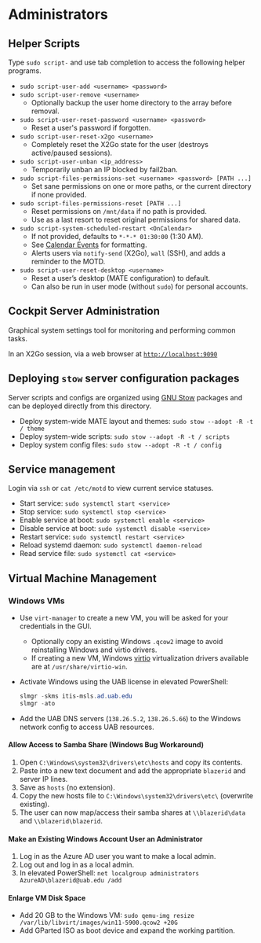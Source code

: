 # Administrators

## Helper Scripts

Type `sudo script-` and use tab completion to access the following helper programs.  

* `sudo script-user-add <username> <password>`
* `sudo script-user-remove <username>`
  * Optionally backup the user home directory to the array before removal.
* `sudo script-user-reset-password <username> <password>`
  * Reset a user's password if forgotten.
* `sudo script-user-reset-x2go <username>`
  * Completely reset the X2Go state for the user (destroys active/paused sessions).
* `sudo script-user-unban <ip_address>`
  * Temporarily unban an IP blocked by fail2ban.
* `sudo script-files-permissions-set <username> <password> [PATH ...]`
  * Set sane permissions on one or more paths, or the current directory if none provided.
* `sudo script-files-permissions-reset [PATH ...]`
  * Reset permissions on `/mnt/data` if no path is provided.
  * Use as a last resort to reset original permissions for shared data.
* `sudo script-system-scheduled-restart <OnCalendar>`
  * If not provided, defaults to `*-*-* 01:30:00` (1:30 AM).
  * See [Calendar Events](https://www.freedesktop.org/software/systemd/man/systemd.time.html) for formatting.
  * Alerts users via `notify-send` (X2Go), `wall` (SSH), and adds a reminder to the MOTD.
* `sudo script-user-reset-desktop <username>`
  * Reset a user’s desktop (MATE configuration) to default.
  * Can also be run in user mode (without `sudo`) for personal accounts.

## Cockpit Server Administration

Graphical system settings tool for monitoring and performing common tasks.

In an X2Go session, via a web browser at [`http://localhost:9090`](http://localhost:9090)

## Deploying `stow` server configuration packages

Server scripts and configs are organized using [GNU Stow](https://www.gnu.org/software/stow/manual/stow.html) packages and can be deployed directly from this directory.

* Deploy system-wide MATE layout and themes: `sudo stow --adopt -R -t / theme`
* Deploy system-wide scripts: `sudo stow --adopt -R -t / scripts`
* Deploy system config files: `sudo stow --adopt -R -t / config`

## Service management

Login via `ssh` or `cat /etc/motd` to view current service statuses.

* Start service: `sudo systemctl start <service>`
* Stop service: `sudo systemctl stop <service>`
* Enable service at boot: `sudo systemctl enable <service>`
* Disable service at boot: `sudo systemctl disable <service>`
* Restart service: `sudo systemctl restart <service>`
* Reload systemd daemon: `sudo systemctl daemon-reload`
* Read service file: `sudo systemctl cat <service>`

## Virtual Machine Management

### Windows VMs

* Use `virt-manager` to create a new VM, you will be asked for your credentials in the GUI.
  * Optionally copy an existing Windows `.qcow2` image to avoid reinstalling Windows and virtio drivers.
  * If creating a new VM, Windows [virtio](https://fedoraproject.org/wiki/Windows_Virtio_Drivers) virtualization drivers available are at `/usr/share/virtio-win`.
* Activate Windows using the UAB license in elevated PowerShell:

  ```powershell
  slmgr -skms itis-msls.ad.uab.edu
  slmgr -ato
  ```

* Add the UAB DNS servers (`138.26.5.2`, `138.26.5.66`) to the Windows network config to access UAB resources.

#### Allow Access to Samba Share (Windows Bug Workaround)

1. Open `C:\Windows\system32\drivers\etc\hosts` and copy its contents.
2. Paste into a new text document and add the appropriate `blazerid` and server IP lines.
3. Save as `hosts` (no extension).
4. Copy the new hosts file to `C:\Windows\system32\drivers\etc\` (overwrite existing).
5. The user can now map/access their samba shares at `\\blazerid\data` and `\\blazerid\blazerid`.

#### Make an Existing Windows Account User an Administrator

1. Log in as the Azure AD user you want to make a local admin.
2. Log out and log in as a local admin.
3. In elevated PowerShell: `net localgroup administrators AzureAD\blazerid@uab.edu /add`

#### Enlarge VM Disk Space

* Add 20 GB to the Windows VM: `sudo qemu-img resize /var/lib/libvirt/images/win11-5900.qcow2 +20G`
* Add GParted ISO as boot device and expand the working partition.

